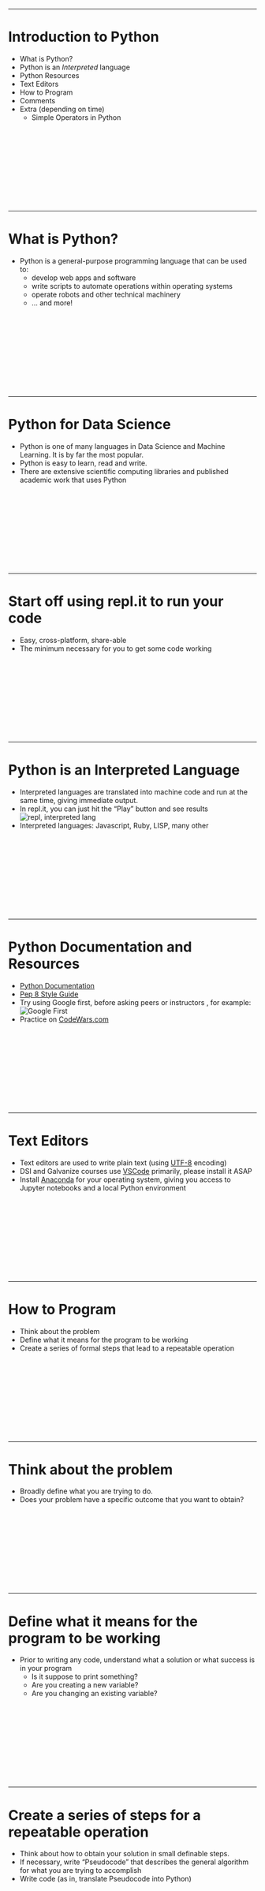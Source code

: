 ----------------------------------------------------------------
# Introduction to Python
* What is Python?
* Python is an _Interpreted_ language
* Python Resources
* Text Editors
* How to Program 
* Comments
* Extra (depending on time)
    * Simple Operators in Python



<br><br><br><br><br><br><br><br><br>

----------------------------------------------------------------
# What is Python?
* Python is a general-purpose programming language that can be used to:
    * develop web apps and software
    * write scripts to automate operations within operating systems
    * operate robots and other technical machinery
    * … and more!



<br><br><br><br><br><br><br><br><br>

----------------------------------------------------------------
# Python for Data Science
* Python is one of many languages in Data Science and Machine Learning. It is by far the most popular.
* Python is easy to learn, read and write.
* There are extensive scientific computing libraries and published academic work that uses Python



<br><br><br><br><br><br><br><br><br>

----------------------------------------------------------------
# Start off using repl.it to run your code
* Easy, cross-platform, share-able
* The minimum necessary for you to get some code working


<br><br><br><br><br><br><br><br><br>

----------------------------------------------------------------
# Python is an Interpreted Language
* Interpreted languages are translated into machine code and run at the same time, giving immediate output.
* In repl.it, you can just hit the “Play” button and see results
![repl, interpreted lang](images/interpreted_language.png)
* Interpreted languages: Javascript, Ruby, LISP, many other




<br><br><br><br><br><br><br><br><br>

----------------------------------------------------------------
# Python Documentation and Resources 
* [Python Documentation ](https://docs.python.org/3/)
* [Pep 8 Style Guide ](https://www.python.org/dev/peps/pep-0008/)
* Try using Google first, before asking peers or instructors , for example:
![Google First](images/google_things.png)
* Practice on [CodeWars.com](http://codewars.com)



<br><br><br><br><br><br><br><br><br>

----------------------------------------------------------------
# Text Editors 
* Text editors are used to write plain text (using [UTF-8](https://en.wikipedia.org/wiki/UTF-8) encoding)
* DSI and Galvanize courses use [VSCode](https://code.visualstudio.com/) primarily, please install it ASAP
* Install [Anaconda](https://www.anaconda.com/distribution/) for your operating system, giving you access to Jupyter notebooks and a local Python environment




<br><br><br><br><br><br><br><br><br>

----------------------------------------------------------------
# How to Program 
* Think about the problem 
* Define what it means for the program to be working 
* Create a series of formal steps that lead to a repeatable operation



<br><br><br><br><br><br><br><br><br>

----------------------------------------------------------------
# Think about the problem 
* Broadly define what you are trying to do. 
* Does your problem have a specific outcome that you want to obtain?



<br><br><br><br><br><br><br><br><br>

----------------------------------------------------------------
# Define what it means for the program to be working 
* Prior to writing any code, understand what a solution or what success is in your program
    * Is it suppose to print something?
    * Are you creating a new variable?
    * Are you changing an existing variable?



<br><br><br><br><br><br><br><br><br>

----------------------------------------------------------------
# Create a series of steps for a repeatable operation
* Think about how to obtain your solution in small definable steps.
* If necessary, write “Pseudocode” that describes the general algorithm for what you are trying to accomplish
* Write code (as in, translate Pseudocode into Python)



<br><br><br><br><br><br><br><br><br>

----------------------------------------------------------------
# BREAKOUT (5 minutes)
### Write an algorithm for boiling a box of spaghetti
* Define the steps clearly and at an appropriate level for an extra-terrestrial with good human language skills, who has never cooked pasta before
* There is no single correct solution here



<br><br><br><br><br><br><br><br><br>

----------------------------------------------------------------
# BREAKOUT SOLUTION EXAMPLE (abbreviated)
1. Gather cooking implements and supplies
    a. Take Boiling Pot out of cupboard under the counter
    b. Take Box of Spaghetti out of cupboard next to refrigerator
    c. Take Salt from spice rack
    d. Take oil from shelf next to stove
2. Prepare water for boiling pasta
    a. Fill Boiling Pot with water from the tap
    b. Place Boiling Pot on stove burner
    c. Turn heat dial clockwise so that it is on high
    ...



<br><br><br><br><br><br><br><br><br>

----------------------------------------------------------------
# Comments

```python
# this is a single line comment
```

```python
'''
This
is a 
multi-line
comment
'''
```



<br><br><br><br><br><br><br><br><br>

----------------------------------------------------------------
# Reasons for using comments
* Send a message to someone reading your code	
* Exclude some code snippet from running 
* Provide function documentation 
* Leave TODO: statements in your code, for later development



<br><br><br><br><br><br><br><br><br>

----------------------------------------------------------------
# Basic Python Constructs
* Common Data Types 
* Simple Operators in Python
* Assignment Operators



<br><br><br><br><br><br><br><br><br>

----------------------------------------------------------------
# Common Data Types 

* A **data type** can be thought of as _a form in which a piece of data can exist_
    * Working with integers, floats, booleans


* the `type()` function will tell you the data type 
    * ex: `type(23)` will tell you that 23 is an integer




<br><br><br><br><br><br><br><br><br>

----------------------------------------------------------------
# Number Types: `int`, `float`, and `bool`
* Integers can be thought of as “whole numbers”
* Floats can be thought of as “decimal numbers”
* Ints and floats are encoded differently
    * `1.0 == 1` ?? ⇒ `True`
    * However, `type(1.0) == type(1)` ?? ⇒ `False`



<br><br><br><br><br><br><br><br><br>

----------------------------------------------------------------
# BREAKOUT (3 minutes):
* Use the `type()` function to discover the type of the number `74`.
* Describe simply what you did on the line above your code snippet



<br><br><br><br><br><br><br><br><br>

----------------------------------------------------------------
# BREAKOUT SOLUTION:

```python
# output to console the type of 74
print(type(74))
```

NOTE: In general, you will want to avoid writing comments that say what your code is doing, unless, at this stage, it is for your own benefit and study



<br><br><br><br><br><br><br><br><br>

----------------------------------------------------------------
# Simplest Operators in Python
* Basic Arithmetic Operators: 
    Addition: `+`
    Subtraction:  `-` 
    Multiplication:  `*`
    Division: `/`
* PEMDAS
    * Use parentheses `(3+5) / 7` to ensure the desired order of operations




<br><br><br><br><br><br><br><br><br>

----------------------------------------------------------------
# Duck Typing
* Python is a “duck typed” language
    * _"If it walks like a duck, and quacks like a duck, then it must be a duck."_
    * Effectively, this means that you can perform mathematical operations between similar types, such as ints and floats, because Python infers a general type for the operation.
        * For example, operations between ints and floats will result in float results
        * Division will result in a float


<br><br><br><br><br><br><br><br><br>

----------------------------------------------------------------
# BREAKOUT (5 minutes)
* Add 5 and 7.2, multiply the result by 6, divide that result by 3, then square the result



<br><br><br><br><br><br><br><br><br>

----------------------------------------------------------------
# BREAKOUT SOLUTION
* Add 5 and 7.2, multiply the result by 6, divide that result by 3, then square the result

```python
print((((5 + 7.2) * 6) / 3)**2)
```



<br><br><br><br><br><br><br><br><br>

----------------------------------------------------------------
# Homework
* Read through the [Welcome to Data Science](https://learn-2.galvanize.com/content_link/github/gSchool/dsi-prep-module-init/00_purpose/00_ds_prep_welcome_overview.md) Prep Section
* Read the first 3 units in [Introduction to Python](https://learn-2.galvanize.com/content_link/github/gSchool/dsi-prep-module-introPython/00_Welcome_to_Python/00_course_overview.md)
    * [Welcome to Python](https://learn-2.galvanize.com/content_link/github/gSchool/dsi-prep-module-introPython/00_Welcome_to_Python/00_course_overview.md)
    * [About Python Programming](https://learn-2.galvanize.com/content_link/github/gSchool/dsi-prep-module-introPython/01_About_Python_Programming/00_unit_overview.md)
    * Complete all the challenges in [Python Basics](https://learn-2.galvanize.com/content_link/github/gSchool/dsi-prep-module-introPython/02_Python_Basics/00_unit_overview.md)
* Install [VSCode](https://code.visualstudio.com/)
* Set up a GitHub account [http://github.com](http://github.com)
    * Share your github username
    * Follow [clownfragment](https://github.com/clownfragment/) and [clarkwalker](https://github.com/clarkwalker/)
* Set up a CodeWars account at [http://codewars.com](http://www.codewars.com/r/xCbgXQ) 
